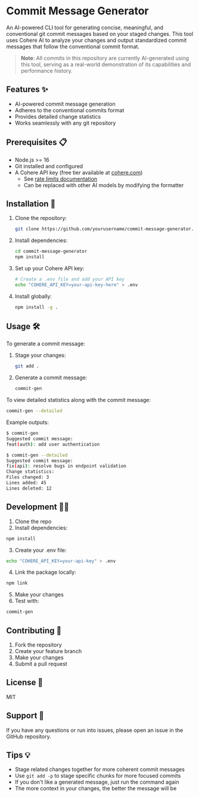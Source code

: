# Commit Message Generator

An AI-powered CLI tool for generating concise, meaningful, and conventional git commit messages based on your staged changes. This tool uses Cohere AI to analyze your changes and output standardized commit messages that follow the conventional commit format.

> **Note**: All commits in this repository are currently AI-generated using this tool, serving as a real-world demonstration of its capabilities and performance history.

## Features ✨

- AI-powered commit message generation
- Adheres to the conventional commits format
- Provides detailed change statistics
- Works seamlessly with any git repository

## Prerequisites 📋

- Node.js >= 16
- Git installed and configured
- A Cohere API key (free tier available at [cohere.com](https://cohere.com))
  - See [rate limits documentation](https://docs.cohere.com/docs/rate-limits)
  - Can be replaced with other AI models by modifying the formatter

## Installation 🚀

1. Clone the repository:

   ```bash
   git clone https://github.com/yourusername/commit-message-generator.git
   ```

2. Install dependencies:

   ```bash
   cd commit-message-generator
   npm install
   ```

3. Set up your Cohere API key:

   ```bash
   # Create a .env file and add your API key
   echo "COHERE_API_KEY=your-api-key-here" > .env
   ```

4. Install globally:

   ```bash
   npm install -g .
   ```

## Usage 🛠️

To generate a commit message:

1. Stage your changes:

   ```bash
   git add .
   ```

2. Generate a commit message:

   ```bash
   commit-gen
   ```

To view detailed statistics along with the commit message:

```bash
commit-gen --detailed
```

Example outputs:

```bash
$ commit-gen
Suggested commit message:
feat(auth): add user authentication

$ commit-gen --detailed
Suggested commit message:
fix(api): resolve bugs in endpoint validation
Change statistics:
Files changed: 3
Lines added: 45
Lines deleted: 12
```

## Development 👩‍💻

1. Clone the repo
2. Install dependencies:

```bash
npm install
```

3. Create your .env file:

```bash
echo "COHERE_API_KEY=your-api-key" > .env
```

4. Link the package locally:

```bash
npm link
```

5. Make your changes
6. Test with:

```bash
commit-gen
```

## Contributing 🤝

1. Fork the repository
2. Create your feature branch
3. Make your changes
4. Submit a pull request

## License 📄

MIT

## Support 💬

If you have any questions or run into issues, please open an issue in the GitHub repository.

## Tips 💡

- Stage related changes together for more coherent commit messages
- Use `git add -p` to stage specific chunks for more focused commits
- If you don't like a generated message, just run the command again
- The more context in your changes, the better the message will be
